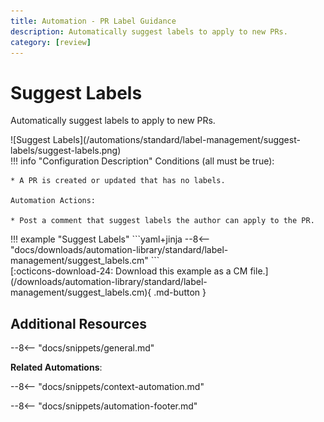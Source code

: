 ```yaml
---
title: Automation - PR Label Guidance
description: Automatically suggest labels to apply to new PRs.
category: [review]
---
```

# Suggest Labels
<!-- --8<-- [start:example]-->
Automatically suggest labels to apply to new PRs.

<div class="automationImage" markdown="1">
![Suggest Labels](/automations/standard/label-management/suggest-labels/suggest-labels.png)
</div>
<div class="automationDescription" markdown="1">
!!! info "Configuration Description"
    Conditions (all must be true):

    * A PR is created or updated that has no labels.

    Automation Actions:

    * Post a comment that suggest labels the author can apply to the PR.

</div>
<div class="automationExample" markdown="1">
!!! example "Suggest Labels"
    ```yaml+jinja
    --8<-- "docs/downloads/automation-library/standard/label-management/suggest_labels.cm"
    ```
    <div class="result" markdown>
      <span>
      [:octicons-download-24: Download this example as a CM file.](/downloads/automation-library/standard/label-management/suggest_labels.cm){ .md-button }
      </span>
    </div>
</div>

<!-- --8<-- [end:example]-->

## Additional Resources

--8<-- "docs/snippets/general.md"

**Related Automations**:

--8<-- "docs/snippets/context-automation.md"

--8<-- "docs/snippets/automation-footer.md"
